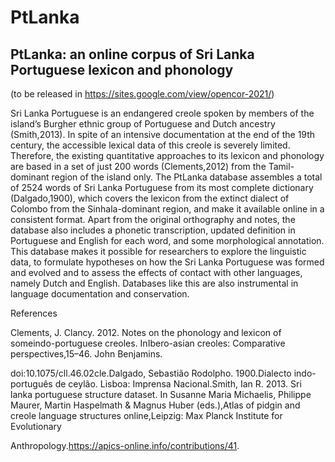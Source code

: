 # PtLanka
## PtLanka: an online corpus of Sri Lanka Portuguese lexicon and phonology
(to be released in https://sites.google.com/view/opencor-2021/)

Sri Lanka Portuguese is an endangered creole spoken by members of the island’s Burgher ethnic group of Portuguese and Dutch ancestry (Smith,2013). In spite of an intensive documentation at the end of the 19th century, the accessible lexical data of this creole is severely limited. Therefore, the existing quantitative approaches to its lexicon and phonology are based in a set of just 200 words (Clements,2012) from the Tamil-dominant region of the island only. The PtLanka database assembles a total of 2524 words of Sri Lanka Portuguese from its most complete dictionary (Dalgado,1900), which covers the lexicon from the extinct dialect of Colombo from the Sinhala-dominant region, and make it available online in a consistent format. Apart from the original orthography and notes, the database also includes a phonetic transcription, updated definition in Portuguese and English for each word, and some morphological annotation. This database makes it possible for researchers to explore the linguistic data, to formulate hypotheses on how the Sri Lanka Portuguese was formed and evolved and to assess the effects of contact with other languages, namely Dutch and English. Databases like this are  also instrumental in language documentation and conservation.

References

Clements, J. Clancy. 2012. Notes on the phonology and lexicon of someindo-portuguese creoles. InIbero-asian creoles: Comparative perspectives,15–46. John Benjamins. 


doi:10.1075/cll.46.02cle.Dalgado, Sebastião Rodolpho. 1900.Dialecto indo-português de ceylão. Lisboa: Imprensa Nacional.Smith, Ian R. 2013.  Sri lanka portuguese structure dataset.  In Susanne Maria Michaelis, Philippe Maurer, Martin Haspelmath & Magnus Huber (eds.),Atlas of pidgin and creole language structures online,Leipzig: Max Planck Institute for Evolutionary 


Anthropology.https://apics-online.info/contributions/41.
